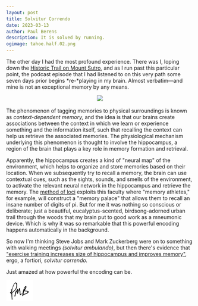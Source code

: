 ```yaml
---
layout: post
title: Solvitur Correndo
date: 2023-03-13
author:	Paul Berens
description: It is solved by running.
ogimage: tahoe.half.02.png
---
```

The other day I had the most profound experience. There was I, loping down the [Historic Trail on Mount Sutro](/twin-peaks-mt-sutro/), and as I run past this particular point, the podcast episode that I had listened to on this very path some seven days prior begins *re-*playing in my brain. Almost verbatim—and mine is not an exceptional memory by any means.

<center>
<img src='/assets/videos/historic.trail.slow.gif'>
</center>

The phenomenon of tagging memories to physical surroundings is known as *context-dependent memory,* and the idea is that our brains create associations between the context in which we learn or experience something and the information itself, such that recalling the context can help us retrieve the associated memories. The physiological mechanism underlying this phenomenon is thought to involve the hippocampus, a region of the brain that plays a key role in memory formation and retrieval.

Apparently, the hippocampus creates a kind of "neural map" of the environment, which helps to organize and store memories based on their location. When we subsequently try to recall a memory, the brain can use contextual cues, such as the sights, sounds, and smells of the environment, to activate the relevant neural network in the hippocampus and retrieve the memory. The [method of loci](https://en.wikipedia.org/wiki/method_of_loci) exploits this faculty where "memory athletes," for example, will construct a "memory palace" that allows them to recall an insane number of digits of pi. But for me it was nothing so conscious or deliberate; just a beautiful, eucalyptus-scented, birdsong-adorned urban trail through the woods that my brain put to good work as a mneumonic device. Which is why it was so remarkable that this powerful encoding happens automatically in the background.

So now I'm thinking Steve Jobs and Mark Zuckerberg were on to something with walking meetings *(solvitur ambulando)*, but then there's evidence that ["exercise training increases size of hippocampus and improves memory"](https://www.pnas.org/doi/10.1073/pnas.1015950108), ergo, a fortiori, *solvitur correndo.*

Just amazed at how powerful the encoding can be.

![initials](/assets/images/initials.pmb.71.56.png)